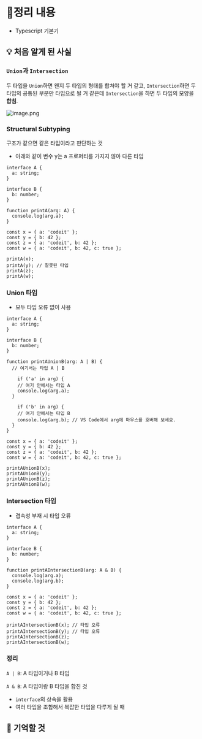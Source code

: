 # 📝정리 내용

- Typescript 기본기

## 💡 처음 알게 된 사실

### `Union`과 `Intersection`

두 타입을 `Union`하면 왠지 두 타입의 형태를 합쳐야 할 거 같고, `Intersection`하면 두 타입의 공통된 부분만 타입으로 될 거 같은데 `Intersection`을 하면 두 타입의 모양을 **합침**.

![image.png](attachment:4e34f7d5-c284-402c-baf2-99f91df87342:image.png)

### **Structural Subtyping**

구조가 같으면 같은 타입이라고 판단하는 것

- 아래와 같이 변수 y는 a 프로퍼티를 가지지 않아 다른 타입

```tsx
interface A {
  a: string;
}

interface B {
  b: number;
}

function printA(arg: A) {
  console.log(arg.a);
}

const x = { a: 'codeit' };
const y = { b: 42 };
const z = { a: 'codeit', b: 42 };
const w = { a: 'codeit', b: 42, c: true };

printA(x);
printA(y); // 잘못된 타입
printA(z);
printA(w);
```

### Union 타입

- 모두 타입 오류 없이 사용

```tsx
interface A {
  a: string;
}

interface B {
  b: number;
}

function printAUnionB(arg: A | B) {
  // 여기서는 타입 A | B

    if ('a' in arg) {
    // 여기 안에서는 타입 A
    console.log(arg.a);
  }

    if ('b' in arg) {
    // 여기 안에서는 타입 B
    console.log(arg.b); // VS Code에서 arg에 마우스를 호버해 보세요.
  }
}

const x = { a: 'codeit' };
const y = { b: 42 };
const z = { a: 'codeit', b: 42 };
const w = { a: 'codeit', b: 42, c: true };

printAUnionB(x);
printAUnionB(y);
printAUnionB(z);
printAUnionB(w);

```

### Intersection 타입

- 겹속성 부재 시 타입 오류

```tsx
interface A {
  a: string;
}

interface B {
  b: number;
}

function printAIntersectionB(arg: A & B) {
  console.log(arg.a);
  console.log(arg.b);
}

const x = { a: 'codeit' };
const y = { b: 42 };
const z = { a: 'codeit', b: 42 };
const w = { a: 'codeit', b: 42, c: true };

printAIntersectionB(x); // 타입 오류
printAIntersectionB(y); // 타입 오류
printAIntersectionB(z);
printAIntersectionB(w);
```

### 정리

`A | B`: A 타입이거나 B 타입

`A & B`: A 타입이랑 B 타입을 합친 것

- `interface`의 상속을 활용
- 여러 타입을 조합해서 복잡한 타입을 다루게 될 때

## 📌 기억할 것